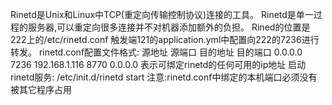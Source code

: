 Rinetd是Unix和Linux中TCP(重定向传输控制协议)连接的工具。
Rinetd是单一过程的服务器,可以重定向很多连接并不对机器添加额外的负担。
Rined的位置是222上的/etc/rinetd.conf
触发端121的application.yml中配置向222的7236进行转发。
rinetd.conf配置文件格式:
源地址 源端口 目的地址 目的端口
0.0.0.0 7236   192.168.1.116 8770
0.0.0.0 表示可绑定rinetd的任何可用的ip地址
启动rinetd服务: /etc/init.d/rinetd start
注意:rinetd.conf中绑定的本机端口必须没有被其它程序占用
